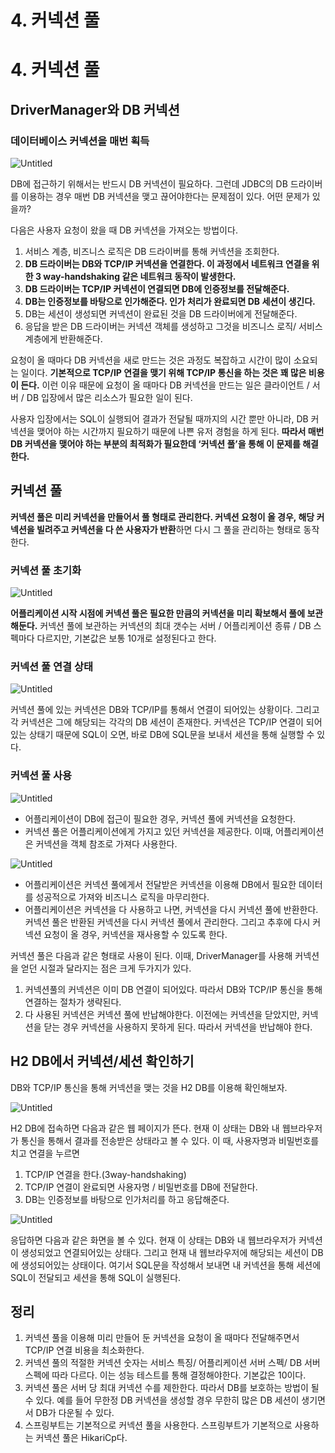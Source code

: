 # 4. 커넥션 풀

# 4. 커넥션 풀

## DriverManager와 DB 커넥션

### 데이터베이스 커넥션을 매번 획득

![Untitled](4%20%E1%84%8F%E1%85%A5%E1%84%82%E1%85%A6%E1%86%A8%E1%84%89%E1%85%A7%E1%86%AB%20%E1%84%91%E1%85%AE%E1%86%AF%207e5e27e46fec4ed096ff8d70b03a17bf/Untitled.png)

DB에 접근하기 위해서는 반드시 DB 커넥션이 필요하다. 그런데 JDBC의 DB 드라이버를 이용하는 경우 매번 DB 커넥션을 맺고 끊어야한다는 문제점이 있다. 어떤 문제가 있을까?

다음은 사용자 요청이 왔을 때 DB 커넥션을 가져오는 방법이다.

1. 서비스 계층, 비즈니스 로직은 DB 드라이버를 통해 커넥션을 조회한다.
2. **DB 드라이버는 DB와 TCP/IP 커넥션을 연결한다. 이 과정에서 네트워크 연결을 위한 3 way-handshaking 같은 네트워크 동작이 발생한다.**
3. **DB 드라이버는 TCP/IP 커넥션이 연결되면 DB에 인증정보를 전달해준다.**
4. **DB는 인증정보를 바탕으로 인가해준다. 인가 처리가 완료되면 DB 세션이 생긴다.**
5. DB는 세션이 생성되면 커넥션이 완료된 것을 DB 드라이버에게 전달해준다.
6. 응답을 받은 DB 드라이버는 커넥션 객체를 생성하고 그것을 비즈니스 로직/ 서비스 계층에게 반환해준다.

요청이 올 때마다 DB 커넥션을 새로 만드는 것은 과정도 복잡하고 시간이 많이 소요되는 일이다. **기본적으로 TCP/IP 연결을 맺기 위해 TCP/IP 통신을 하는 것은 꽤 많은 비용이 든다.** 이런 이유 때문에 요청이 올 때마다 DB 커넥션을 만드는 일은 클라이언트 / 서버 / DB 입장에서 많은 리소스가 필요한 일이 된다.

사용자 입장에서는 SQL이 실행되어 결과가 전달될 때까지의 시간 뿐만 아니라, DB 커넥션을 맺어야 하는 시간까지 필요하기 때문에 나쁜 유저 경험을 하게 된다. **따라서 매번 DB 커넥션을 맺어야 하는 부분의 최적화가 필요한데 ‘커넥션 풀’을 통해 이 문제를 해결한다.**

## 커넥션 풀

**커넥션 풀은 미리 커넥션을 만들어서 풀 형태로 관리한다. 커넥션 요청이 올 경우, 해당 커넥션을 빌려주고 커넥션을 다 쓴 사용자가 반환**하면 다시 그 풀을 관리하는 형태로 동작한다.

### 커넥션 풀 초기화

![Untitled](4%20%E1%84%8F%E1%85%A5%E1%84%82%E1%85%A6%E1%86%A8%E1%84%89%E1%85%A7%E1%86%AB%20%E1%84%91%E1%85%AE%E1%86%AF%207e5e27e46fec4ed096ff8d70b03a17bf/Untitled%201.png)

**어플리케이션 시작 시점에 커넥션 풀은 필요한 만큼의 커넥션을 미리 확보해서 풀에 보관해둔다.** 커넥션 풀에 보관하는 커넥션의 최대 갯수는 서버 / 어플리케이션 종류 / DB 스펙마다 다르지만, 기본값은 보통 10개로 설정된다고 한다.

### 커넥션 풀 연결 상태

![Untitled](4%20%E1%84%8F%E1%85%A5%E1%84%82%E1%85%A6%E1%86%A8%E1%84%89%E1%85%A7%E1%86%AB%20%E1%84%91%E1%85%AE%E1%86%AF%207e5e27e46fec4ed096ff8d70b03a17bf/Untitled%202.png)

커넥션 풀에 있는 커넥션은 DB와 TCP/IP를 통해서 연결이 되어있는 상황이다. 그리고 각 커넥션은 그에 해당되는 각각의 DB 세션이 존재한다. 커넥션은 TCP/IP 연결이 되어있는 상태기 때문에 SQL이 오면, 바로 DB에 SQL문을 보내서 세션을 통해 실행할 수 있다.

### 커넥션 풀 사용

![Untitled](4%20%E1%84%8F%E1%85%A5%E1%84%82%E1%85%A6%E1%86%A8%E1%84%89%E1%85%A7%E1%86%AB%20%E1%84%91%E1%85%AE%E1%86%AF%207e5e27e46fec4ed096ff8d70b03a17bf/Untitled%203.png)

- 어플리케이션이 DB에 접근이 필요한 경우, 커넥션 풀에 커넥션을 요청한다.
- 커넥션 풀은 어플리케이션에게 가지고 있던 커넥션을 제공한다. 이때, 어플리케이션은 커넥션을 객체 참조로 가져다 사용한다.

![Untitled](4%20%E1%84%8F%E1%85%A5%E1%84%82%E1%85%A6%E1%86%A8%E1%84%89%E1%85%A7%E1%86%AB%20%E1%84%91%E1%85%AE%E1%86%AF%207e5e27e46fec4ed096ff8d70b03a17bf/Untitled%204.png)

- 어플리케이션은 커넥션 풀에게서 전달받은 커넥션을 이용해 DB에서 필요한 데이터를 성공적으로 가져와 비즈니스 로직을 마무리한다.
- 어플리케이션은 커넥션을 다 사용하고 나면, 커넥션을 다시 커넥션 풀에 반환한다. 커넥션 풀은 반환된 커넥션을 다시 커넥션 풀에서 관리한다. 그리고 추후에 다시 커넥션 요청이 올 경우, 커넥션을 재사용할 수 있도록 한다.

커넥션 풀은 다음과 같은 형태로 사용이 된다. 이때, DriverManager를 사용해 커넥션을 얻던 시절과 달라지는 점은 크게 두가지가 있다.

1. 커넥션풀의 커넥션은 이미 DB 연결이 되어있다. 따라서 DB와 TCP/IP 통신을 통해 연결하는 절차가 생략된다.
2. 다 사용된 커넥션은 커넥션 풀에 반납해야한다. 이전에는 커넥션을 닫았지만, 커넥션을 닫는 경우 커넥션을 사용하지 못하게 된다. 따라서 커넥션을 반납해야 한다.

## H2 DB에서 커넥션/세션 확인하기

DB와 TCP/IP 통신을 통해 커넥션을 맺는 것을 H2 DB를 이용해 확인해보자.

![Untitled](4%20%E1%84%8F%E1%85%A5%E1%84%82%E1%85%A6%E1%86%A8%E1%84%89%E1%85%A7%E1%86%AB%20%E1%84%91%E1%85%AE%E1%86%AF%207e5e27e46fec4ed096ff8d70b03a17bf/Untitled%205.png)

H2 DB에 접속하면 다음과 같은 웹 페이지가 뜬다. 현재 이 상태는 DB와 내 웹브라우저가 통신을 통해서 결과를 전송받은 상태라고 볼 수 있다. 이 때, 사용자명과 비밀번호를 치고 연결을 누르면

1. TCP/IP 연결을 한다.(3way-handshaking)
2. TCP/IP 연결이 완료되면 사용자명 / 비밀번호를 DB에 전달한다.
3. DB는 인증정보를 바탕으로 인가처리를 하고 응답해준다.

![Untitled](4%20%E1%84%8F%E1%85%A5%E1%84%82%E1%85%A6%E1%86%A8%E1%84%89%E1%85%A7%E1%86%AB%20%E1%84%91%E1%85%AE%E1%86%AF%207e5e27e46fec4ed096ff8d70b03a17bf/Untitled%206.png)

응답하면 다음과 같은 화면을 볼 수 있다. 현재 이 상태는 DB와 내 웹브라우저가 커넥션이 생성되었고 연결되어있는 상태다. 그리고 현재 내 웹브라우저에 해당되는 세션이 DB에 생성되어있는 상태이다. 여기서 SQL문을 작성해서 보내면 내 커넥션을 통해 세션에 SQL이 전달되고 세션을 통해 SQL이 실행된다.

## 정리

1. 커넥션 풀을 이용해 미리 만들어 둔 커넥션을 요청이 올 때마다 전달해주면서 TCP/IP 연결 비용을 최소화한다.
2. 커넥션 풀의 적절한 커넥션 숫자는 서비스 특징/ 어플리케이션 서버 스펙/ DB 서버 스펙에 따라 다르다. 이는 성능 테스트를 통해 결정해야한다. 기본값은 10이다.
3. 커넥션 풀은 서버 당 최대 커넥션 수를 제한한다. 따라서 DB를 보호하는 방법이 될 수 있다. 예를 들어 무한정 DB 커넥션을 생성할 경우 무한히 많은 DB 세션이 생기면서 DB가 다운될 수 있다.
4. 스프링부트는 기본적으로 커넥션 풀을 사용한다. 스프링부트가 기본적으로 사용하는 커넥션 풀은 HikariCp다.